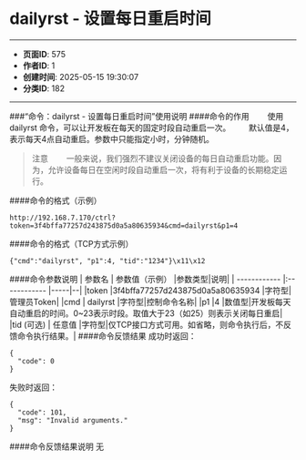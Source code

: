 # dailyrst - 设置每日重启时间

---
- **页面ID**: 575
- **作者ID**: 1
- **创建时间**: 2025-05-15 19:30:07
- **分类ID**: 182
---

###“命令：dailyrst - 设置每日重启时间”使用说明
####命令的作用
　　使用 dailyrst 命令，可以让开发板在每天的固定时段自动重启一次。
　　默认值是4，表示每天4点自动重启。参数中只能指定小时，分钟随机。
>注意
　　一般来说，我们强烈不建议关闭设备的每日自动重启功能。因为，允许设备每日在空闲时段自动重启一次，将有利于设备的长期稳定运行。

####命令的格式（示例）
```
http://192.168.7.170/ctrl?token=3f4bffa77257d243875d0a5a80635934&cmd=dailyrst&p1=4
```
####命令的格式（TCP方式示例）
```
{"cmd":"dailyrst", "p1":4, "tid":"1234"}\x11\x12
```
####命令参数说明
 | 参数名  | 参数值（示例）  |参数类型|说明|
| ------------ |:------------ |-----|--|
|token |3f4bffa77257d243875d0a5a80635934 |字符型|管理员Token|
|cmd  | dailyrst |字符型|控制命令名称|
|p1 |4 |数值型|开发板每天自动重启的时间。0~23表示时段。取值大于23（如25）则表示关闭每日重启|
|tid (可选)  | 任意值 |字符型|仅TCP接口方式可用。如省略，则命令执行后，不反馈命令执行结果。|
####命令反馈结果
成功时返回：
```
{
  "code": 0
}
```

失败时返回：
```
{
  "code": 101,
  "msg": "Invalid arguments."
}
```

####命令反馈结果说明
无



